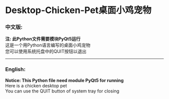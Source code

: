 # Desktop-Chicken-Pet桌面小鸡宠物
### 中文版:<br>
**注: 此Python文件需要模块PyQt5运行<br>**
这是一个用Python语言编写的桌面小鸡宠物<br>
您可以使用系统托盘中的QUIT按钮以退出<br>
***
### English:
**Notice: This Python file need module PyQt5 for running**<br>
Here is a chicken desktop pet<br>
You can use the QUIT button of system tray for closing<br>
